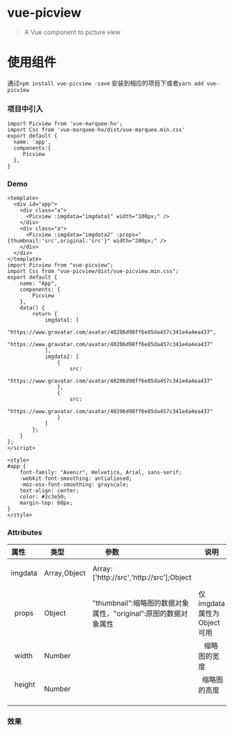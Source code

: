 # vue-picview
> A Vue component to picture view
# 使用组件
通过```npm install vue-picview -save``` 安装到相应的项目下或者```yarn add vue-picview```

### 项目中引入
```vue
import Picview from 'vue-marquee-ho';
import Css from 'vue-marquee-ho/dist/vue-marquee.min.css'
export default {
  name: 'app',
  components:{
     Picview
  },
}
```
### Demo

```vue
<template>
  <div id="app">
    <div class="a">
      <Picview :imgdata="imgdata1" width="100px;" />
    </div>
    <div class="a">
      <Picview :imgdata="imgdata2" :props="{thumbnail:'src',original:'src'}" width="200px;" />
    </div>
  </div>
</template>
import Picview from "vue-picview";
import Css from "vue-picview/dist/vue-picview.min.css";
export default {
    name: "App",
    components: {
        Picview
    },
    data() {
        return {
            imgdata1: [
                "https://www.gravatar.com/avatar/40206d98ff6e85da457c341e4a4ea437",
                "https://www.gravatar.com/avatar/40206d98ff6e85da457c341e4a4ea437"
            ],
            imgdata2: [
                {
                    src:
                        "https://www.gravatar.com/avatar/40206d98ff6e85da457c341e4a4ea437"
                },
                {
                    src:
                        "https://www.gravatar.com/avatar/40206d98ff6e85da457c341e4a4ea437"
                }
            ]
        };
    }
};
</script>

<style>
#app {
    font-family: "Avenir", Helvetica, Arial, sans-serif;
    -webkit-font-smoothing: antialiased;
    -moz-osx-font-smoothing: grayscale;
    text-align: center;
    color: #2c3e50;
    margin-top: 60px;
}
</style>
```
### Attributes

| 属性        |类型         |   参数                                   |  说明    |
| ----------- |------------| ---------------------------------------- |----------|
|   imgdata  |Array,Object | Array:['http://src','http://src'];Object |          |
|   props    | Object      |"thumbnail":缩略图的数据对象属性，"original":原图的数据对象属性 |仅imgdata属性为Object可用|
|   width    |Number         |        |    缩略图的宽度      |
|   height   |Number        |      |   缩略图的高度       |
### 效果
